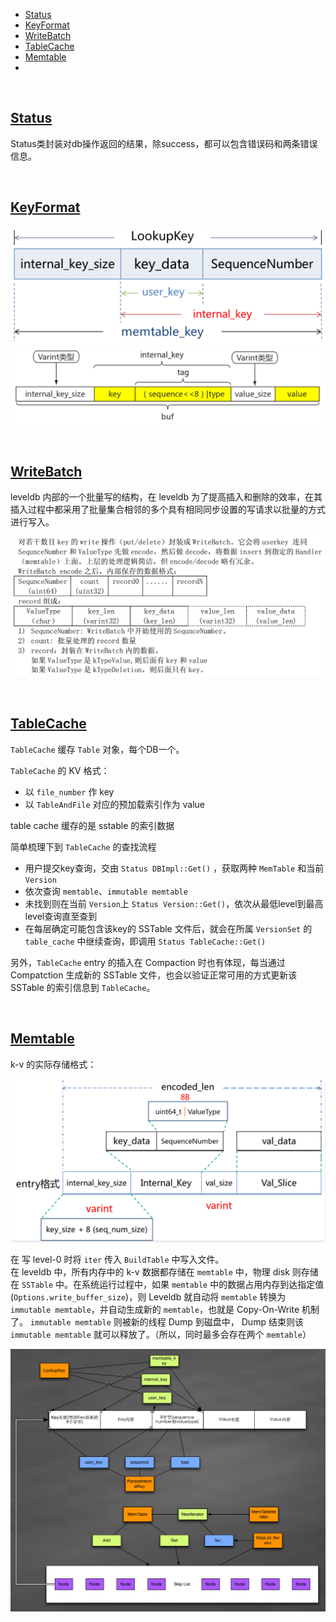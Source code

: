 
- [Status](#Status)
- [KeyFormat](#KeyFormat)
- [WriteBatch](#WriteBatch)
- [TableCache](#TableCache)
- [Memtable](#Memtable)
- []()


&nbsp;   
<a id="Status"></a>
## [Status](https://github.com/rsy56640/read_and_analyse_levelDB/blob/master/architecture/DB/Status-2018-10-02-dz.md)

Status类封装对db操作返回的结果，除success，都可以包含错误码和两条错误信息。


&nbsp;   
<a id="KeyFormat"></a>
## [KeyFormat](https://github.com/rsy56640/read_and_analyse_levelDB/blob/master/architecture/DB/dbformat_key-2018-10-01-ss.md)

![](assets/Key_format_10_04.png)   
![](assets/KV_format2_10_04.png)   


&nbsp;   
<a id="WriteBatch"></a>
## [WriteBatch](https://github.com/rsy56640/read_and_analyse_levelDB/blob/master/architecture/DB/WriteBatch%20-%202018-10-01%20-%20rsy.md)

leveldb 内部的一个批量写的结构，在 leveldb 为了提高插入和删除的效率，在其插入过程中都采用了批量集合相邻的多个具有相同同步设置的写请求以批量的方式进行写入。

![](assets/WriteBatch_rep_content_10_01.png)


&nbsp;   
<a id="TableCache"></a>
## [TableCache](https://github.com/rsy56640/read_and_analyse_levelDB/blob/master/architecture/DB/TableCache%20-%202018-09-30%20-%20rsy.md)

`TableCache` 缓存 `Table` 对象，每个DB一个。

`TableCache` 的 KV 格式：

- 以 `file_number` 作 key
- 以 `TableAndFile` 对应的预加载索引作为 value

table cache 缓存的是 sstable 的索引数据

简单梳理下到 `TableCache` 的查找流程

- 用户提交key查询，交由 `Status DBImpl::Get()` ，获取两种 `MemTable` 和当前 `Version`
- 依次查询 `memtable`、`immutable memtable`
- 未找到则在当前 `Version`上 `Status Version::Get()`，依次从最低level到最高level查询直至查到
- 在每层确定可能包含该key的 SSTable 文件后，就会在所属 `VersionSet` 的 `table_cache` 中继续查询，即调用 `Status TableCache::Get()`

另外，`TableCache` entry 的插入在 Compaction 时也有体现，每当通过 Compatction 生成新的 SSTable 文件，也会以验证正常可用的方式更新该 SSTable 的索引信息到 `TableCache`。


&nbsp;   
<a id="Memtable"></a>
## [Memtable](https://github.com/rsy56640/read_and_analyse_levelDB/blob/master/architecture/DB/Memtable%20-%202018-10-04%20-%20rsy.md)

k-v 的实际存储格式：

![](assets/KV_format_10_04.png)

在 写 level-0 时将 `iter` 传入 `BuildTable` 中写入文件。   
在 leveldb 中，所有内存中的 k-v 数据都存储在 `memtable` 中，物理 disk 则存储在 `SSTable` 中。在系统运行过程中，如果 `memtable` 中的数据占用内存到达指定值(`Options.write_buffer_size`)，则 Leveldb 就自动将 `memtable` 转换为 `immutable memtable`，并自动生成新的 `memtable`，也就是 Copy-On-Write 机制了。
`immutable memtable` 则被新的线程 Dump 到磁盘中， Dump 结束则该 `immutable memtable` 就可以释放了。（所以，同时最多会存在两个  `memtable`）

![](assets/memtable_10_07.jpg)


&nbsp;   
<a id=""></a>
##




&nbsp;   
<a id=""></a>
## []()




